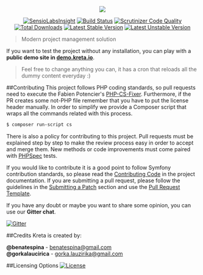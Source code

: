 <p align="center">
    <a href="https://kreta.io" target="_blank">
        <img src="https://rawgithub.com/kreta/kreta/master/docs/_svg/logo.svg">
    </a>
</p>

<p align="center">
  <a href="https://insight.sensiolabs.com/projects/c744caca-06bb-4b7f-9e0d-96282f4e8469"><img src="https://insight.sensiolabs.com/projects/c744caca-06bb-4b7f-9e0d-96282f4e8469/mini.png" alt="SensioLabsInsight"></a>
  <a href="https://travis-ci.org/kreta/kreta"><img src="https://travis-ci.org/kreta/kreta.svg?branch=master" alt="Build Status"></a>
  <a href="https://scrutinizer-ci.com/g/kreta/kreta/?branch=master"><img src="https://scrutinizer-ci.com/g/kreta/kreta/badges/quality-score.png?b=master" alt="Scrutinizer Code Quality"></a>
  <a href="https://packagist.org/packages/kreta/kreta"><img src="https://poser.pugx.org/kreta/kreta/downloads" alt="Total Downloads"></a>
  <a href="https://packagist.org/packages/kreta/kreta"><img src="https://poser.pugx.org/kreta/kreta/v/stable.svg" alt="Latest Stable Version"></a>
  <a href="https://packagist.org/packages/kreta/kreta"><img src="https://poser.pugx.org/kreta/kreta/v/unstable.svg" alt="Latest Unstable Version"></a>
</p>

> Modern project management solution

If you want to test the project without any installation, you can play with a **public demo site in
[demo.kreta.io][15]**.
> Feel free to change anything you can, it has a cron that reloads all the dummy content everyday :)

##Contributing
This project follows PHP coding standards, so pull requests need to execute the Fabien Potencier's [PHP-CS-Fixer][4].
Furthermore, if the PR creates some not-PHP file remember that you have to put the license header manually.
In order to simplify we provide a Composer script that wraps all the commands related with this process.
```bash
$ composer run-script cs
```

There is also a policy for contributing to this project. Pull requests must be explained step by step to make the
review process easy in order to accept and merge them. New methods or code improvements must come paired with
[PHPSpec][3] tests.

If you would like to contribute it is a good point to follow Symfony contribution standards, so please read the
[Contributing Code][6] in the project documentation. If you are submitting a pull request, please follow the guidelines
in the [Submitting a Patch][7] section and use the [Pull Request Template][8].

If you have any doubt or maybe you want to share some opinion, you can use our **Gitter chat**.

[![Gitter](https://badges.gitter.im/Join%20Chat.svg)](https://gitter.im/kreta/kreta?utm_source=badge&utm_medium=badge&utm_campaign=pr-badge&utm_content=badge)

##Credits
Kreta is created by:
>
**@benatespina** - [benatespina@gmail.com](mailto:benatespina@gmail.com)<br>
**@gorkalaucirica** - [gorka.lauzirika@gmail.com](mailto:gorka.lauzirika@gmail.com)

##Licensing Options
[![License](https://poser.pugx.org/kreta/kreta/license.svg)](https://github.com/kreta/kreta/blob/master/LICENSE)

[1]: https://github.com/kreta/kreta-standard
[2]: https://github.com/kreta-plugins
[3]: http://www.phpspec.net/
[4]: http://cs.sensiolabs.org/
[6]: http://symfony.com/doc/current/contributing/code/index.html
[7]: http://symfony.com/doc/current/contributing/code/patches.html#check-list
[8]: http://symfony.com/doc/current/contributing/code/patches.html#make-a-pull-request
[9]: http://symfony.com/
[10]: https://facebook.github.io/react/
[11]: http://redux.js.org/
[12]: http://sass-lang.com/
[13]: http://docs.behat.org/en/latest/
[14]: https://facebook.github.io/jest/
[15]: http://demo.kreta.io/
[16]: https://en.bem.info/
[17]: http://www.php.net/
